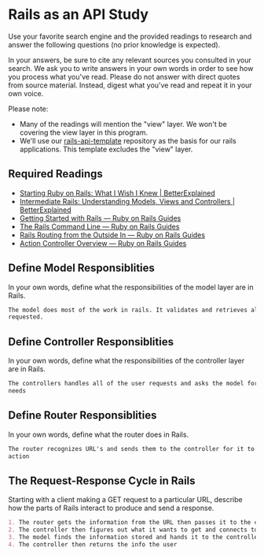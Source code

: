 # Rails as an API Study

Use your favorite search engine and the provided readings to research and answer
the following questions (no prior knowledge is expected).

In your answers, be sure to cite any relevant sources you consulted in your
search. We ask you to write answers in your own words in order to see how you
process what you've read. Please do not answer with direct quotes from source
material. Instead, digest what you've read and repeat it in your own voice.

Please note:

-   Many of the readings will mention the "view" layer. We won't be covering the
    view layer in this program.
-   We'll use our [rails-api-template](https://github.com/ga-wdi-boston/rails-api-template)
    repository as the basis for our rails applications.
    This template excludes the "view" layer.

## Required Readings

-   [Starting Ruby on Rails: What I Wish I Knew | BetterExplained](http://betterexplained.com/articles/starting-ruby-on-rails-what-i-wish-i-knew/)
-   [Intermediate Rails: Understanding Models, Views and Controllers | BetterExplained](http://betterexplained.com/articles/intermediate-rails-understanding-models-views-and-controllers/)
-   [Getting Started with Rails — Ruby on Rails Guides](http://guides.rubyonrails.org/getting_started.html)
-   [The Rails Command Line — Ruby on Rails Guides](http://guides.rubyonrails.org/command_line.html)
-   [Rails Routing from the Outside In — Ruby on Rails Guides](http://guides.rubyonrails.org/routing.html)
-   [Action Controller Overview — Ruby on Rails Guides](http://guides.rubyonrails.org/action_controller_overview.html)

## Define Model Responsiblities

In your own words, define what the responsibilities of the model layer are in
Rails.

```md
The model does most of the work in rails. It validates and retrieves all the data
requested.
```

## Define Controller Responsiblities

In your own words, define what the responsibilities of the controller layer are
in Rails.

```md
The controllers handles all of the user requests and asks the model for what it
needs
```

## Define Router Responsiblities

In your own words, define what the router does in Rails.

```md
The router recognizes URL's and sends them to the controller for it to decide the
action
```

## The Request-Response Cycle in Rails

Starting with a client making a GET request to a particular URL, describe how
the parts of Rails interact to produce and send a response.

```md
1. The router gets the information from the URL then passes it to the controller.
2. The controller then figures out what it wants to get and connects to the model.
3. The model finds the information stored and hands it to the controller
4. The controller then returns the info the user
```
